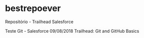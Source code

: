 # bestrepoever
Repositório - Trailhead Salesforce


Teste Git - Salesforce
09/08/2018
Trailhead: Git and GitHub Basics

